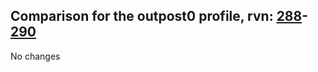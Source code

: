 ## Comparison for the outpost0 profile, rvn: [288](https://github.com/PRO100KatYT/FortniteProfileRevisions/tree/main/profiles/outpost0/288%20outpost0.json)-[290](https://github.com/PRO100KatYT/FortniteProfileRevisions/tree/main/profiles/outpost0/290%20outpost0.json)

No changes
